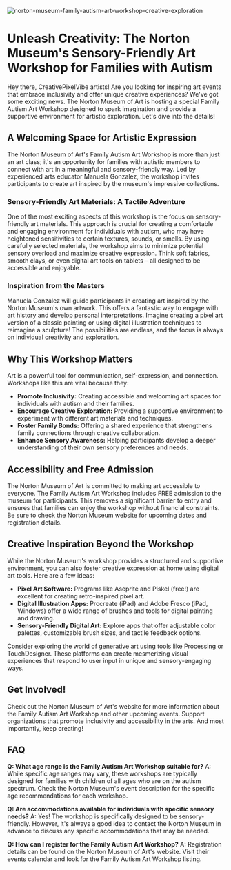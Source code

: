 ![norton-museum-family-autism-art-workshop-creative-exploration](https://images.pexels.com/photos/5701084/pexels-photo-5701084.jpeg?auto=compress&cs=tinysrgb&fit=crop&h=627&w=1200)

# Unleash Creativity: The Norton Museum's Sensory-Friendly Art Workshop for Families with Autism

Hey there, CreativePixelVibe artists! Are you looking for inspiring art events that embrace inclusivity and offer unique creative experiences? We've got some exciting news. The Norton Museum of Art is hosting a special Family Autism Art Workshop designed to spark imagination and provide a supportive environment for artistic exploration. Let's dive into the details!

## A Welcoming Space for Artistic Expression

The Norton Museum of Art's Family Autism Art Workshop is more than just an art class; it's an opportunity for families with autistic members to connect with art in a meaningful and sensory-friendly way. Led by experienced arts educator Manuela Gonzalez, the workshop invites participants to create art inspired by the museum's impressive collections.

### Sensory-Friendly Art Materials: A Tactile Adventure

One of the most exciting aspects of this workshop is the focus on sensory-friendly art materials. This approach is crucial for creating a comfortable and engaging environment for individuals with autism, who may have heightened sensitivities to certain textures, sounds, or smells. By using carefully selected materials, the workshop aims to minimize potential sensory overload and maximize creative expression. Think soft fabrics, smooth clays, or even digital art tools on tablets – all designed to be accessible and enjoyable.

### Inspiration from the Masters

Manuela Gonzalez will guide participants in creating art inspired by the Norton Museum's own artwork. This offers a fantastic way to engage with art history and develop personal interpretations. Imagine creating a pixel art version of a classic painting or using digital illustration techniques to reimagine a sculpture! The possibilities are endless, and the focus is always on individual creativity and exploration.

## Why This Workshop Matters

Art is a powerful tool for communication, self-expression, and connection. Workshops like this are vital because they:

*   **Promote Inclusivity:** Creating accessible and welcoming art spaces for individuals with autism and their families.
*   **Encourage Creative Exploration:** Providing a supportive environment to experiment with different art materials and techniques.
*   **Foster Family Bonds:** Offering a shared experience that strengthens family connections through creative collaboration.
*   **Enhance Sensory Awareness:** Helping participants develop a deeper understanding of their own sensory preferences and needs.

## Accessibility and Free Admission

The Norton Museum of Art is committed to making art accessible to everyone. The Family Autism Art Workshop includes FREE admission to the museum for participants. This removes a significant barrier to entry and ensures that families can enjoy the workshop without financial constraints. Be sure to check the Norton Museum website for upcoming dates and registration details.

## Creative Inspiration Beyond the Workshop

While the Norton Museum's workshop provides a structured and supportive environment, you can also foster creative expression at home using digital art tools. Here are a few ideas:

*   **Pixel Art Software:** Programs like Aseprite and Piskel (free!) are excellent for creating retro-inspired pixel art.
*   **Digital Illustration Apps:** Procreate (iPad) and Adobe Fresco (iPad, Windows) offer a wide range of brushes and tools for digital painting and drawing.
*   **Sensory-Friendly Digital Art:** Explore apps that offer adjustable color palettes, customizable brush sizes, and tactile feedback options.

Consider exploring the world of generative art using tools like Processing or TouchDesigner. These platforms can create mesmerizing visual experiences that respond to user input in unique and sensory-engaging ways.

## Get Involved!

Check out the Norton Museum of Art's website for more information about the Family Autism Art Workshop and other upcoming events. Support organizations that promote inclusivity and accessibility in the arts. And most importantly, keep creating!

## FAQ

**Q: What age range is the Family Autism Art Workshop suitable for?**
A: While specific age ranges may vary, these workshops are typically designed for families with children of all ages who are on the autism spectrum. Check the Norton Museum's event description for the specific age recommendations for each workshop.

**Q: Are accommodations available for individuals with specific sensory needs?**
A: Yes! The workshop is specifically designed to be sensory-friendly. However, it's always a good idea to contact the Norton Museum in advance to discuss any specific accommodations that may be needed.

**Q: How can I register for the Family Autism Art Workshop?**
A: Registration details can be found on the Norton Museum of Art's website. Visit their events calendar and look for the Family Autism Art Workshop listing.
